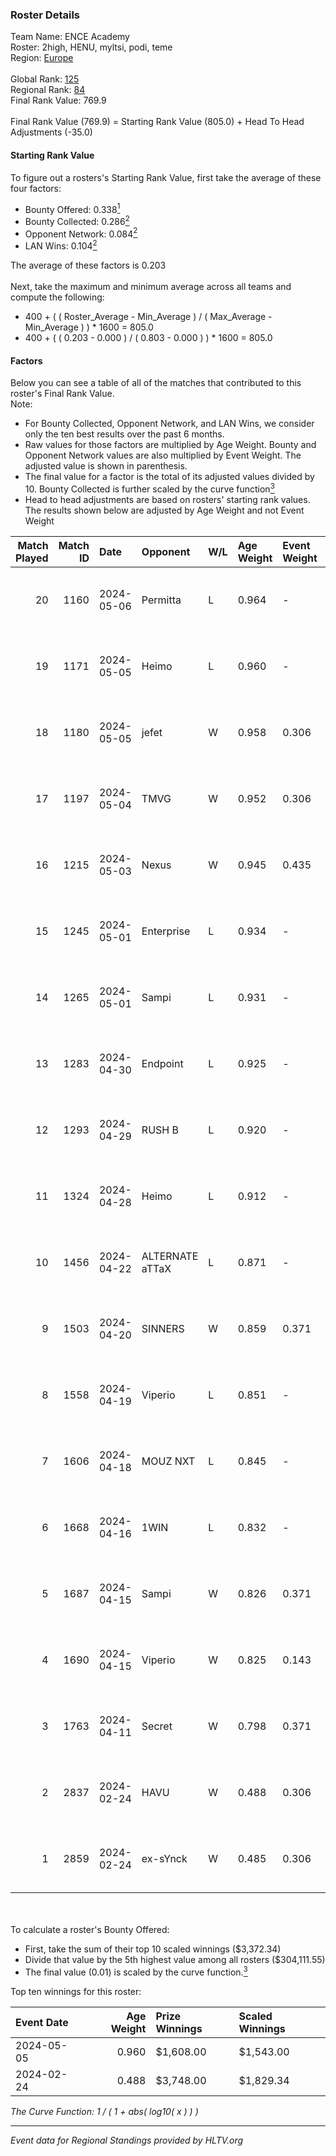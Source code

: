 ### Roster Details<br />
Team Name: ENCE Academy<br />
Roster: 2high, HENU, myltsi, podi, teme<br />
Region: [Europe]( ../standings_europe.md)<br />
<br />
Global Rank: [125](../standings_global.md)<br />
Regional Rank: [84]( ../standings_europe.md)<br />
Final Rank Value:  769.9<br />
<br />
Final Rank Value (769.9) = Starting Rank Value (805.0) + Head To Head Adjustments (-35.0)<br />

#### Starting Rank Value<br />
To figure out a rosters's Starting Rank Value, first take the average of these four factors:<br />
- Bounty Offered: 0.338[<sup>1</sup>](#table2)
- Bounty Collected: 0.286[<sup>2</sup>](#table1)
- Opponent Network: 0.084[<sup>2</sup>](#table1)
- LAN Wins: 0.104[<sup>2</sup>](#table1)

The average of these factors is 0.203<br />
<br />
Next, take the maximum and minimum average across all teams and compute the following:<br />
- 400 + ( ( Roster_Average - Min_Average ) / ( Max_Average - Min_Average ) ) * 1600 = 805.0
- 400 + ( ( 0.203 - 0.000 ) / ( 0.803 - 0.000 ) ) * 1600 = 805.0


#### Factors<br />
Below you can see a table of all of the matches that contributed to this roster's Final Rank Value.<br />
Note:<br />

- For Bounty Collected, Opponent Network, and LAN Wins, we consider only the ten best results over the past 6 months.
- Raw values for those factors are multiplied by Age Weight. Bounty and Opponent Network values are also multiplied by Event Weight. The adjusted value is shown in parenthesis.
- The final value for a factor is the total of its adjusted values divided by 10. Bounty Collected is further scaled by the curve function[<sup>3</sup>](#curveFunction)
- Head to head adjustments are based on rosters' starting rank values. The results shown below are adjusted by Age Weight and not Event Weight
<span id="table1"></span><br />


| Match Played | Match ID | Date       | Opponent        | W/L | Age Weight | Event Weight | Bounty Collected | Opponent Network | LAN Wins  | H2H Adj. | Roster                          |
| -: | -: | :- | :- | :- | :- | :- | :- | :- | :- | -: | :- |
|           20 |     1160 | 2024-05-06 | Permitta        | L   | 0.964      | -            | -                | -                | -         |    -9.00 | 2high, HENU, myltsi, podi, teme |
|           19 |     1171 | 2024-05-05 | Heimo           | L   | 0.960      | -            | -                | -                | -         |   -17.88 | 2high, HENU, myltsi, podi, teme |
|           18 |     1180 | 2024-05-05 | jefet           | W   | 0.958      | 0.306        | 0.002 (0.000)    | 0.035 (0.010)    | 0 (0.000) |     5.71 | 2high, HENU, myltsi, podi, teme |
|           17 |     1197 | 2024-05-04 | TMVG            | W   | 0.952      | 0.306        | 0.000 (0.000)    | 0.013 (0.004)    | 0 (0.000) |     4.68 | 2high, HENU, myltsi, podi, teme |
|           16 |     1215 | 2024-05-03 | Nexus           | W   | 0.945      | 0.435        | 0.013 (0.005)    | 0.469 (0.192)    | 0 (0.000) |    17.33 | 2high, HENU, myltsi, podi, teme |
|           15 |     1245 | 2024-05-01 | Enterprise      | L   | 0.934      | -            | -                | -                | -         |    -9.86 | 2high, HENU, myltsi, podi, teme |
|           14 |     1265 | 2024-05-01 | Sampi           | L   | 0.931      | -            | -                | -                | -         |    -6.74 | HENU, myltsi, podi, S1rva, teme |
|           13 |     1283 | 2024-04-30 | Endpoint        | L   | 0.925      | -            | -                | -                | -         |    -9.21 | HENU, myltsi, podi, S1rva, teme |
|           12 |     1293 | 2024-04-29 | RUSH B          | L   | 0.920      | -            | -                | -                | -         |   -11.75 | HENU, myltsi, podi, S1rva, teme |
|           11 |     1324 | 2024-04-28 | Heimo           | L   | 0.912      | -            | -                | -                | -         |   -19.09 | HENU, myltsi, podi, S1rva, teme |
|           10 |     1456 | 2024-04-22 | ALTERNATE aTTaX | L   | 0.871      | -            | -                | -                | -         |   -10.07 | HENU, myltsi, podi, S1rva, teme |
|            9 |     1503 | 2024-04-20 | SINNERS         | W   | 0.859      | 0.371        | 0.045 (0.014)    | 0.844 (0.269)    | 0 (0.000) |    22.76 | HENU, myltsi, podi, S1rva, teme |
|            8 |     1558 | 2024-04-19 | Viperio         | L   | 0.851      | -            | -                | -                | -         |   -19.52 | HENU, myltsi, podi, S1rva, teme |
|            7 |     1606 | 2024-04-18 | MOUZ NXT        | L   | 0.845      | -            | -                | -                | -         |    -5.22 | HENU, myltsi, podi, S1rva, teme |
|            6 |     1668 | 2024-04-16 | 1WIN            | L   | 0.832      | -            | -                | -                | -         |    -7.57 | HENU, myltsi, podi, S1rva, teme |
|            5 |     1687 | 2024-04-15 | Sampi           | W   | 0.826      | 0.371        | 0.036 (0.011)    | 0.883 (0.270)    | 0 (0.000) |    18.43 | HENU, myltsi, podi, S1rva, teme |
|            4 |     1690 | 2024-04-15 | Viperio         | W   | 0.825      | 0.143        | 0.003 (0.000)    | 0.065 (0.008)    | 0 (0.000) |     6.91 | HENU, myltsi, podi, S1rva, teme |
|            3 |     1763 | 2024-04-11 | Secret          | W   | 0.798      | 0.371        | 0.000 (0.000)    | 0.128 (0.038)    | 0 (0.000) |     5.75 | HENU, myltsi, podi, S1rva, teme |
|            2 |     2837 | 2024-02-24 | HAVU            | W   | 0.488      | 0.306        | 0.003 (0.000)    | 0.254 (0.038)    | 1 (0.488) |     6.71 | HENU, myltsi, podi, S1rva, teme |
|            1 |     2859 | 2024-02-24 | ex-sYnck        | W   | 0.485      | 0.306        | 0.000 (0.000)    | 0.102 (0.015)    | 1 (0.485) |     2.60 | HENU, myltsi, podi, S1rva, teme |

<br />
<span id="table2"></span><br />
To calculate a roster's Bounty Offered:<br />

- First, take the sum of their top 10 scaled winnings ($3,372.34)
- Divide that value by the 5th highest value among all rosters ($304,111.55)
- The final value (0.01) is scaled by the curve function.[<sup>3</sup>](#curveFunction)

Top ten winnings for this roster:<br />

| Event Date | Age Weight | Prize Winnings | Scaled Winnings |
| :- | -: | :- | :- |
| 2024-05-05 |      0.960 | $1,608.00      | $1,543.00       |
| 2024-02-24 |      0.488 | $3,748.00      | $1,829.34       |


<span id="curveFunction"></span>_The Curve Function: 1 / ( 1 + abs( log10( x ) ) )_<br />

---
_Event data for Regional Standings provided by HLTV.org_<br />
